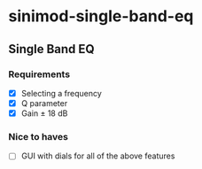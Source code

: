 # sinimod-single-band-eq

## Single Band EQ

### Requirements 
- [x] Selecting a frequency
- [x] Q parameter
- [x] Gain ± 18 dB

### Nice to haves
- [ ] GUI with dials for all of the above features
